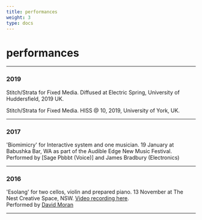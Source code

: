 ```yaml
---
title: performances
weight: 3
type: docs
---
```


# performances
---

### **2019**

Stitch/Strata for Fixed Media. Diffused at Electric Spring, University of Huddersfield, 2019 UK.

Stitch/Strata for Fixed Media. HISS @ 10, 2019, University of York, UK.
<hr>

### **2017**

'Biomimicry' for Interactive system and one musician. 19 January at Babushka Bar, WA as part of the Audible Edge New Music Festival. <br> Performed by [Sage Pbbbt (Voice)] and James Bradbury (Electronics) 
<hr>

### **2016**

'Esolang' for two cellos, violin and prepared piano. 13 November at The Nest Creative Space, NSW. [Video recording here](https://www.youtube.com/watch?v=XQ8sBaN3mYg). <br> Performed by [David Moran](https://anam.com.au/about/musicians/davidmoran)
<hr>